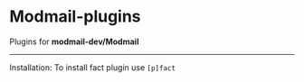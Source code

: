 # Modmail-plugins
Plugins for **modmail-dev/Modmail**

---
Installation:
To install fact plugin use `[p]fact`
